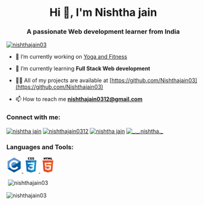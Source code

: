 <h1 align="center">Hi 👋, I'm Nishtha jain</h1>
<h3 align="center">A passionate Web development learner from India</h3>

<p align="left"> <a href="https://github.com/ryo-ma/github-profile-trophy"><img src="https://github-profile-trophy.vercel.app/?username=nishthajain03" alt="nishthajain03" /></a> </p>

- 🔭 I’m currently working on [Yoga and Fitness](https://github.com/Nishthajain03/Yoga_and_Fitness)

- 🌱 I’m currently learning **Full Stack Web development**

- 👨‍💻 All of my projects are available at [https://github.com/Nishthajain03](https://github.com/Nishthajain03)

- 📫 How to reach me **nishthajain0312@gmail.com**

<h3 align="left">Connect with me:</h3>
<p align="left">
<a href="https://linkedin.com/in/nishtha jain" target="blank"><img align="center" src="https://raw.githubusercontent.com/rahuldkjain/github-profile-readme-generator/master/src/images/icons/Social/linked-in-alt.svg" alt="nishtha jain" height="30" width="40" /></a>
<a href="https://codesandbox.com/nishthajain0312" target="blank"><img align="center" src="https://raw.githubusercontent.com/rahuldkjain/github-profile-readme-generator/master/src/images/icons/Social/codesandbox.svg" alt="nishthajain0312" height="30" width="40" /></a>
<a href="https://fb.com/nishtha jain" target="blank"><img align="center" src="https://raw.githubusercontent.com/rahuldkjain/github-profile-readme-generator/master/src/images/icons/Social/facebook.svg" alt="nishtha jain" height="30" width="40" /></a>
<a href="https://instagram.com/_._.nishtha._" target="blank"><img align="center" src="https://raw.githubusercontent.com/rahuldkjain/github-profile-readme-generator/master/src/images/icons/Social/instagram.svg" alt="_._.nishtha._" height="30" width="40" /></a>
</p>

<h3 align="left">Languages and Tools:</h3>
<p align="left"> <a href="https://www.cprogramming.com/" target="_blank" rel="noreferrer"> <img src="https://raw.githubusercontent.com/devicons/devicon/master/icons/c/c-original.svg" alt="c" width="40" height="40"/> </a> <a href="https://www.w3schools.com/css/" target="_blank" rel="noreferrer"> <img src="https://raw.githubusercontent.com/devicons/devicon/master/icons/css3/css3-original-wordmark.svg" alt="css3" width="40" height="40"/> </a> <a href="https://www.w3.org/html/" target="_blank" rel="noreferrer"> <img src="https://raw.githubusercontent.com/devicons/devicon/master/icons/html5/html5-original-wordmark.svg" alt="html5" width="40" height="40"/> </a> </p>

<p>&nbsp;<img align="center" src="https://github-readme-stats.vercel.app/api?username=nishthajain03&show_icons=true&locale=en" alt="nishthajain03" /></p>

<p><img align="center" src="https://github-readme-streak-stats.herokuapp.com/?user=nishthajain03&" alt="nishthajain03" /></p>
